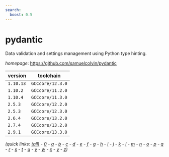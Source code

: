 ```yaml
---
search:
  boost: 0.5
---
```

# pydantic

Data validation and settings management using Python type hinting.

*homepage*: <https://github.com/samuelcolvin/pydantic>

version | toolchain
--------|----------
``1.10.13`` | ``GCCcore/12.3.0``
``1.10.2`` | ``GCCcore/11.2.0``
``1.10.4`` | ``GCCcore/11.3.0``
``2.5.3`` | ``GCCcore/12.2.0``
``2.5.3`` | ``GCCcore/12.3.0``
``2.6.4`` | ``GCCcore/13.2.0``
``2.7.4`` | ``GCCcore/13.2.0``
``2.9.1`` | ``GCCcore/13.3.0``


*(quick links: [(all)](../index.md) - [0](../0/index.md) - [a](../a/index.md) - [b](../b/index.md) - [c](../c/index.md) - [d](../d/index.md) - [e](../e/index.md) - [f](../f/index.md) - [g](../g/index.md) - [h](../h/index.md) - [i](../i/index.md) - [j](../j/index.md) - [k](../k/index.md) - [l](../l/index.md) - [m](../m/index.md) - [n](../n/index.md) - [o](../o/index.md) - [p](../p/index.md) - [q](../q/index.md) - [r](../r/index.md) - [s](../s/index.md) - [t](../t/index.md) - [u](../u/index.md) - [v](../v/index.md) - [w](../w/index.md) - [x](../x/index.md) - [y](../y/index.md) - [z](../z/index.md))*

